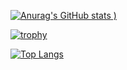 [![Anurag's GitHub stats](https://github-readme-stats.vercel.app/api?username=ThatUntitledSquid&show_icons=true&theme=radical)
)](https://github.com/anuraghazra/github-readme-stats)

[![trophy](https://github-profile-trophy.vercel.app/?username=ThatUntitledSquid)](https://github.com/FalloutScript/github-profile-trophy)

[![Top Langs](https://github-readme-stats.vercel.app/api/top-langs/?username=ThatUntitledSquid&layout=compact&theme=radical)](https://github.com/FalloutScript/github-readme-stats)


